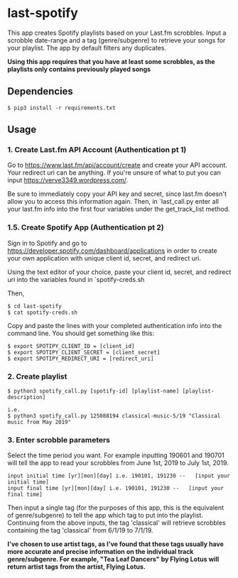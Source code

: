# last-spotify

This app creates Spotify playlists based on your Last.fm scrobbles. Input a scrobble date-range and a tag (genre/subgenre) to retrieve your songs for your playlist. The app by default filters any duplicates. 

**Using this app requires that you have at least some scrobbles, as the playlists only contains previously played songs**

## Dependencies
	
	$ pip3 install -r requirements.txt

## Usage

### 1. Create Last.fm API Account (Authentication pt 1)

Go to <https://www.last.fm/api/account/create> and create your API account. Your redirect uri can be anything. If you're unsure of what to put you can input https://verve3349.wordpress.com/.

Be sure to immediately copy your API key and secret, since last.fm doesn't allow you to access this information again. Then, in `last_call.py enter all your last.fm info into the first four variables under the get_track_list method.

### 1.5. Create Spotify App (Authentication pt 2)

Sign in to Spotify and go to <https://developer.spotify.com/dashboard/applications> in order to create your own application with unique client id, secret, and redirect uri. 

Using the text editor of your choice, paste your client id, secret, and redirect uri into the variables found in `spotify-creds.sh

Then,

	$ cd last-spotify
	$ cat spotify-creds.sh

Copy and paste the lines with your completed authentication info into the command line. You should get something like this:

	$ export SPOTIPY_CLIENT_ID = [client_id]
	$ export SPOTIPY_CLIENT_SECRET = [client_secret]
	$ export SPOTIPY_REDIRECT_URI = [redirect_uri]

### 2. Create playlist

	$ python3 spotify_call.py [spotify-id] [playlist-name] [playlist-description]

	i.e.
	$ python3 spotify_call.py 125088194 classical-music-5/19 "Classical music from May 2019"

### 3. Enter scrobble parameters
	
Select the time period you want. For example inputting 190601 and 190701 will tell the app to read your scrobbles from June 1st, 2019 to July 1st, 2019. 

	input initial time [yr][mon][day] i.e. 190101, 191230 --   [input your initial time]
	input final time [yr][mon][day] i.e. 190101, 191230 --   [input your final time]

Then input a single tag (for the purposes of this app, this is the equivalent of genre/subgenre) to tell the app which tag to put into the playlist. Continuing from the above inputs, the tag 'classical' will retrieve scrobbles containing the tag 'classical' from 6/1/19 to 7/1/19. 

**I've chosen to use artist tags, as I've found that these tags usually have more accurate and precise information on the individual track genre/subgenre. For example, "Tea Leaf Dancers" by Flying Lotus will return artist tags from the artist, Flying Lotus.**
 

 
